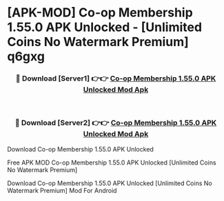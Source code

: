 # [APK-MOD] Co-op Membership 1.55.0 APK Unlocked - [Unlimited Coins No Watermark Premium] q6gxg



<div align="center">
<h3>🔴 Download [Server1] 👉👉 <a href="https://momento.my/?title=Co-op_Membership_1.55.0_APK_Unlocked">Co-op Membership 1.55.0 APK Unlocked Mod Apk</a></h3><br>

<h3>🔴 Download [Server2] 👉👉 <a href="https://momento.my/?title=Co-op_Membership_1.55.0_APK_Unlocked">Co-op Membership 1.55.0 APK Unlocked Mod Apk</a></h3>
</div>



Download Co-op Membership 1.55.0 APK Unlocked 

Free APK MOD Co-op Membership 1.55.0 APK Unlocked [Unlimited Coins No Watermark Premium]

Download Co-op Membership 1.55.0 APK Unlocked [Unlimited Coins No Watermark Premium] Mod For Android
